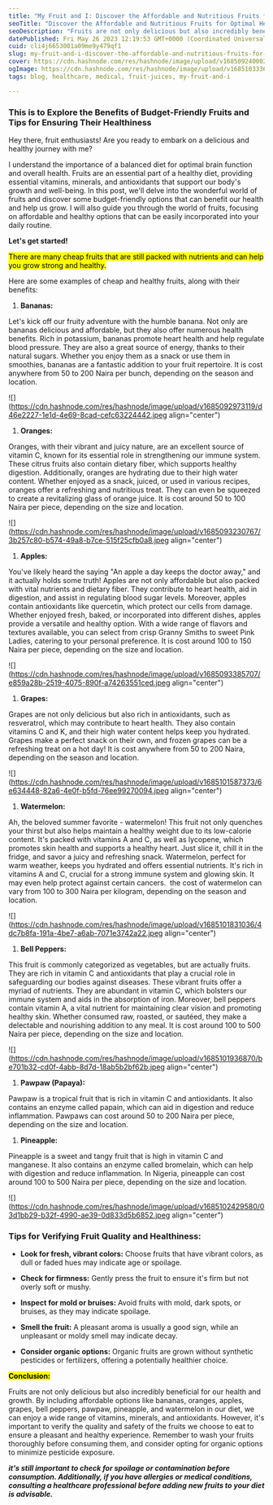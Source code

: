 ```yaml
---
title: "My Fruit and I: Discover the Affordable and Nutritious Fruits for Optimal Health!"
seoTitle: "Discover the Affordable and Nutritious Fruits for Optimal Health!"
seoDescription: "Fruits are not only delicious but also incredibly beneficial for our health and growth. By including affordable options like bananas, oranges, apples......"
datePublished: Fri May 26 2023 12:19:53 GMT+0000 (Coordinated Universal Time)
cuid: cli4j6653001a09me9y479qf1
slug: my-fruit-and-i-discover-the-affordable-and-nutritious-fruits-for-optimal-health
cover: https://cdn.hashnode.com/res/hashnode/image/upload/v1685092400022/c3257993-f930-47f8-8437-a0754b2d89f4.jpeg
ogImage: https://cdn.hashnode.com/res/hashnode/image/upload/v1685103336175/b2e50d9d-f92e-4104-8d3a-9cea2ec7a775.jpeg
tags: blog, healthcare, medical, fruit-juices, my-fruit-and-i

---
```


### **This is to Explore the Benefits of Budget-Friendly Fruits and Tips for Ensuring Their Healthiness**

Hey there, fruit enthusiasts! Are you ready to embark on a delicious and healthy journey with me?

I understand the importance of a balanced diet for optimal brain function and overall health. Fruits are an essential part of a healthy diet, providing essential vitamins, minerals, and antioxidants that support our body's growth and well-being. In this post, we'll delve into the wonderful world of fruits and discover some budget-friendly options that can benefit our health and help us grow. I will also guide you through the world of fruits, focusing on affordable and healthy options that can be easily incorporated into your daily routine.

**Let's get started!**

<mark>There are many cheap fruits that are still packed with nutrients and can help you grow strong and healthy.</mark>

Here are some examples of cheap and healthy fruits, along with their benefits:

1. **Bananas:**
    

Let's kick off our fruity adventure with the humble banana. Not only are bananas delicious and affordable, but they also offer numerous health benefits. Rich in potassium, bananas promote heart health and help regulate blood pressure. They are also a great source of energy, thanks to their natural sugars. Whether you enjoy them as a snack or use them in smoothies, bananas are a fantastic addition to your fruit repertoire. It is cost anywhere from 50 to 200 Naira per bunch, depending on the season and location.

![](https://cdn.hashnode.com/res/hashnode/image/upload/v1685092973119/d46e2227-1e1d-4e69-8cad-cefc63224442.jpeg align="center")

1. **Oranges:**
    

Oranges, with their vibrant and juicy nature, are an excellent source of vitamin C, known for its essential role in strengthening our immune system. These citrus fruits also contain dietary fiber, which supports healthy digestion. Additionally, oranges are hydrating due to their high water content. Whether enjoyed as a snack, juiced, or used in various recipes, oranges offer a refreshing and nutritious treat. They can even be squeezed to create a revitalizing glass of orange juice. It is cost around 50 to 100 Naira per piece, depending on the size and location.

![](https://cdn.hashnode.com/res/hashnode/image/upload/v1685093230767/3b257c80-b574-49a8-b7ce-515f25cfb0a8.jpeg align="center")

1. **Apples:**
    

You've likely heard the saying "An apple a day keeps the doctor away," and it actually holds some truth! Apples are not only affordable but also packed with vital nutrients and dietary fiber. They contribute to heart health, aid in digestion, and assist in regulating blood sugar levels. Moreover, apples contain antioxidants like quercetin, which protect our cells from damage. Whether enjoyed fresh, baked, or incorporated into different dishes, apples provide a versatile and healthy option. With a wide range of flavors and textures available, you can select from crisp Granny Smiths to sweet Pink Ladies, catering to your personal preference. It is cost around 100 to 150 Naira per piece, depending on the size and location.

![](https://cdn.hashnode.com/res/hashnode/image/upload/v1685093385707/e859a28b-2519-4075-890f-a74263551ced.jpeg align="center")

1. **Grapes:**
    

Grapes are not only delicious but also rich in antioxidants, such as resveratrol, which may contribute to heart health. They also contain vitamins C and K, and their high water content helps keep you hydrated. Grapes make a perfect snack on their own, and frozen grapes can be a refreshing treat on a hot day! It is cost anywhere from 50 to 200 Naira, depending on the season and location.

![](https://cdn.hashnode.com/res/hashnode/image/upload/v1685101587373/6e634448-82a6-4e0f-b5fd-76ee99270094.jpeg align="center")

1. **Watermelon:**
    

Ah, the beloved summer favorite - watermelon! This fruit not only quenches your thirst but also helps maintain a healthy weight due to its low-calorie content. It's packed with vitamins A and C, as well as lycopene, which promotes skin health and supports a healthy heart. Just slice it, chill it in the fridge, and savor a juicy and refreshing snack. Watermelon, perfect for warm weather, keeps you hydrated and offers essential nutrients. It's rich in vitamins A and C, crucial for a strong immune system and glowing skin. It may even help protect against certain cancers.  the cost of watermelon can vary from 100 to 300 Naira per kilogram, depending on the season and location.

![](https://cdn.hashnode.com/res/hashnode/image/upload/v1685101831036/4dc7b8fa-191a-4be7-a6ab-7071e3742a22.jpeg align="center")

1. **Bell Peppers:**
    

This fruit is commonly categorized as vegetables, but are actually fruits. They are rich in vitamin C and antioxidants that play a crucial role in safeguarding our bodies against diseases. These vibrant fruits offer a myriad of nutrients. They are abundant in vitamin C, which bolsters our immune system and aids in the absorption of iron. Moreover, bell peppers contain vitamin A, a vital nutrient for maintaining clear vision and promoting healthy skin. Whether consumed raw, roasted, or sautéed, they make a delectable and nourishing addition to any meal. It is cost around 100 to 500 Naira per piece, depending on the size and location.

![](https://cdn.hashnode.com/res/hashnode/image/upload/v1685101936870/be701b32-cd0f-4abb-8d7d-18ab5b2bf62b.jpeg align="center")

1. **Pawpaw (Papaya):**
    

Pawpaw is a tropical fruit that is rich in vitamin C and antioxidants. It also contains an enzyme called papain, which can aid in digestion and reduce inflammation. Pawpaws can cost around 50 to 200 Naira per piece, depending on the size and location.

1. **Pineapple:**
    

Pineapple is a sweet and tangy fruit that is high in vitamin C and manganese. It also contains an enzyme called bromelain, which can help with digestion and reduce inflammation. In Nigeria, pineapple can cost around 100 to 500 Naira per piece, depending on the size and location.

![](https://cdn.hashnode.com/res/hashnode/image/upload/v1685102429580/03d1bb29-b32f-4990-ae39-0d833d5b6852.jpeg align="center")

### Tips for Verifying Fruit Quality and Healthiness:

* **Look for fresh, vibrant colors:** Choose fruits that have vibrant colors, as dull or faded hues may indicate age or spoilage.
    
* **Check for firmness:** Gently press the fruit to ensure it's firm but not overly soft or mushy.
    
* **Inspect for mold or bruises:** Avoid fruits with mold, dark spots, or bruises, as they may indicate spoilage.
    
* **Smell the fruit:** A pleasant aroma is usually a good sign, while an unpleasant or moldy smell may indicate decay.
    
* **Consider organic options:** Organic fruits are grown without synthetic pesticides or fertilizers, offering a potentially healthier choice. 
    

**<mark>Conclusion:</mark>**

Fruits are not only delicious but also incredibly beneficial for our health and growth. By including affordable options like bananas, oranges, apples, grapes, bell peppers, pawpaw, pineapple, and watermelon in our diet, we can enjoy a wide range of vitamins, minerals, and antioxidants. However, it's important to verify the quality and safety of the fruits we choose to eat to ensure a pleasant and healthy experience. Remember to wash your fruits thoroughly before consuming them, and consider opting for organic options to minimize pesticide exposure.

***it's still important to check for spoilage or contamination before consumption. Additionally, if you have allergies or medical conditions, consulting a healthcare professional before adding new fruits to your diet is advisable.***